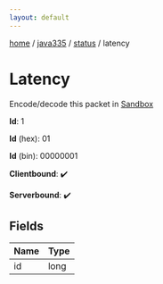 ```yaml
---
layout: default
---
```


[home](/)  /  [java335](/protocol/java335)  /  [status](/protocol/java335/status)  /  latency

# Latency

Encode/decode this packet in [Sandbox](../../../sandbox/java335#Status.Latency)

**Id**: 1

**Id** (hex): 01

**Id** (bin): 00000001

**Clientbound**: ✔️

**Serverbound**: ✔️

## Fields

Name | Type
---|---
id | long
